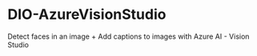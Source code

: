# DIO-AzureVisionStudio
Detect faces in an image + Add captions to images with Azure AI - Vision Studio
